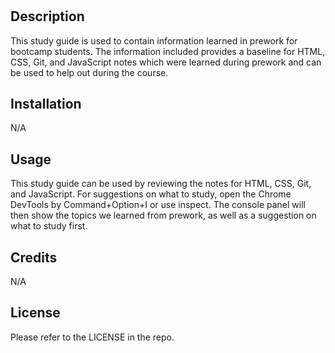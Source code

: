  # <Prework Study Guide Webpage>

## Description
This study guide is used to contain information learned in prework for bootcamp students. The information included provides a baseline for HTML, CSS, Git, and JavaScript notes which were learned during prework and can be used to help out during the course. 


## Installation

N/A

## Usage
This study guide can be used by reviewing the notes for HTML, CSS, Git, and JavaScript. For suggestions on what to study, open the Chrome DevTools by Command+Option+I or use inspect. The console panel will then show the topics we learned from prework, as well as a suggestion on what to study first. 


## Credits

N/A

## License

Please refer to the LICENSE in the repo.

